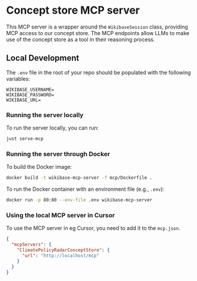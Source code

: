 # Concept store MCP server

This MCP server is a wrapper around the `WikibaseSession` class, providing MCP access to our concept store. The MCP endpoints allow LLMs to make use of the concept store as a tool in their reasoning process.

## Local Development

The `.env` file in the root of your repo should be populated with the following variables:

```
WIKIBASE_USERNAME=
WIKIBASE_PASSWORD=
WIKIBASE_URL=
```

### Running the server locally

To run the server locally, you can run:

```bash
just serve-mcp
```

### Running the server through Docker

To build the Docker image:

```bash
docker build -t wikibase-mcp-server -f mcp/Dockerfile .
```

To run the Docker container with an environment file (e.g., `.env`):

```bash
docker run -p 80:80 --env-file .env wikibase-mcp-server
```

### Using the local MCP server in Cursor

To use the MCP server in eg Cursor, you need to add it to the `mcp.json`.

```json
{
  "mcpServers": {
    "ClimatePolicyRadarConceptStore": {
      "url": "http://localhost/mcp"
    }
  }
}
```

